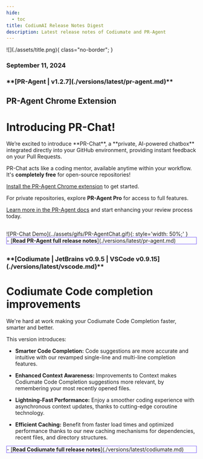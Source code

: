 ```yaml
---
hide:
  - toc
title: CodiumAI Release Notes Digest
description: Latest release notes of Codiumate and PR-Agent
---
```


<div class="content" markdown>
<div class="bg-clear" markdown>
<div class="centered" markdown>
![](./assets/title.png){ class="no-border"; }

### September 11, 2024
</div>

<!-- PR-Agent -->
<div class="bg-black" markdown>
<h3 class="top-left" markdown>
**[PR-Agent | v1.2.7](./versions/latest/pr-agent.md)**
</h3>

<div class="centered" markdown>

## PR-Agent Chrome Extension
# Introducing **PR-Chat!**

<div class="left-padding" markdown>
We’re excited to introduce **PR-Chat**, a **private, AI-powered chatbox** integrated directly into your GitHub environment, providing instant feedback on your Pull Requests. 

PR-Chat acts like a coding mentor, available anytime within your workflow. It's **completely free** for open-source repositories!

[Install the PR-Agent Chrome extension](https://chromewebstore.google.com/detail/pr-agent-chrome-extension/ephlnjeghhogofkifjloamocljapahnl) to get started.

For private repositories, explore **PR-Agent Pro** for access to full features.

[Learn more in the PR-Agent docs](https://pr-agent-docs.codium.ai/chrome-extension/#pr-chat) and start enhancing your review process today.
</div>

##

<div class="centered" markdown>
![PR-Chat Demo](../assets/gifs/PR-AgentChat.gif){: style='width: 50%;' }
</div>

<div class="centered" markdown>
<div class="grid cards" style="border: 1px solid #765bfa;" markdown>
- [<b class="green">Read PR-Agent full release notes</b>](./versions/latest/pr-agent.md)
</div>
</div>
</div>
</div>

##

<!-- Codiumate -->
<div class="bg-black" markdown>
<h3 class="top-left" markdown>
**[Codiumate | JetBrains v0.9.5 | VSCode v0.9.15](./versions/latest/vscode.md)**
</h3>

<div class="centered" markdown>

# **Codiumate Code completion** improvements

<div class="left-padding" markdown>
We're hard at work making your Codiumate Code Completion faster, smarter and better.

This version introduces:

- **Smarter Code Completion:** Code suggestions are more accurate and intuitive with our revamped single-line and multi-line completion features.

- **Enhanced Context Awareness:** Improvements to Context makes Codiumate Code Completion suggestions more relevant, by remembering your most recently opened files.

- **Lightning-Fast Performance:** Enjoy a smoother coding experience with asynchronous context updates, thanks to cutting-edge coroutine technology.

- **Efficient Caching:** Benefit from faster load times and optimized performance thanks to our new caching mechanisms for dependencies, recent files, and directory structures.
</div>

<div class="centered" markdown>
<div class="grid cards" style="border: 1px solid #765bfa;" markdown>
- [<b class="green">Read Codiumate full release notes</b>](./versions/latest/codiumate.md)
</div>
</div>
</div>
</div>

</div>
</div>

<!-- Additional Information -->
<!-- 
Adding Videos:
![type:video](https://www.youtube.com/embed/gT5tli7X4H4?si=84cs1O2bM5unLAWf){: style='width: 60%; height: 30.172vw'}

Adding GIFs:
![TestGeneration](../../assets/gifs/28.8.2024FocusDefault.gif)

Important message:
!!! important "Free feature!"
    This feature is **available for free** to all open-source projects!

    **Get PR-Agent Chrome Extension from the [<u>Chrome web store.</u>](https://chromewebstore.google.com/detail/ephlnjeghhogofkifjloamocljapahnl?hl=en)**
-->
